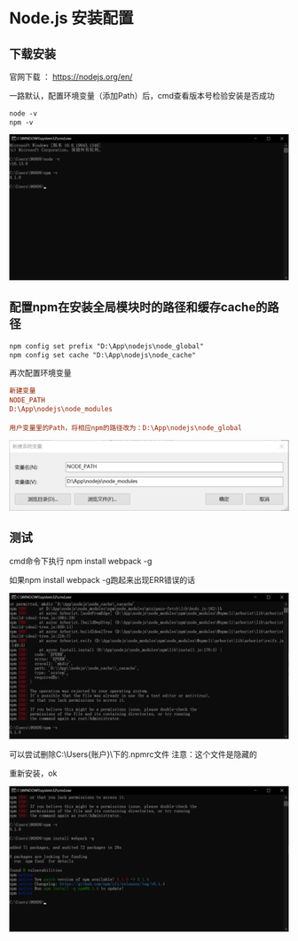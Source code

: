 # Node.js 安装配置

## 下载安装

官网下载 ： https://nodejs.org/en/

一路默认，配置环境变量（添加Path）后，cmd查看版本号检验安装是否成功

```shell
node -v
npm -v
```

![image-20211127103136011](.\img\image-20211127103136011.png)

## 配置npm在安装全局模块时的路径和缓存cache的路径

```shell
npm config set prefix "D:\App\nodejs\node_global"
npm config set cache "D:\App\nodejs\node_cache"
```

再次配置环境变量

```ini
新建变量
NODE_PATH
D:\App\nodejs\node_modules

用户变量里的Path，将相应npm的路径改为：D:\App\nodejs\node_global
```

![image-20211127103635743](img/image-20211127103635743-16468846483621.png)



## 测试

cmd命令下执行 npm install webpack -g

如果npm install webpack -g跑起来出现ERR错误的话

![image-20211127104608652](img/image-20211127104608652-16468846506182.png)

可以尝试删除C:\Users{账户}\下的.npmrc文件 注意：这个文件是隐藏的

重新安装，ok

![image-20211127104659798](img/image-20211127104659798-16468846521133.png)

